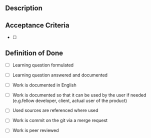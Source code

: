 ## Description
[//]: # (Describe the learning story in detail)


## Acceptance Criteria
[//]: # (Criteria to verify that you've finished the learning story)

- [ ] 

## Definition of Done
[//]: # (Define the criteria that must be met in order to close this learning story)

- [ ] Learning question formulated
- [ ] Learning question answered and documented
- [ ] Work is documented in English
- [ ] Work is documented so that it can be used by the user if needed (e.g.fellow developer, client, actual user of the product)
- [ ] Used sources are referenced where used
- [ ] Work is commit on the git via a merge request
- [ ] Work is peer reviewed


